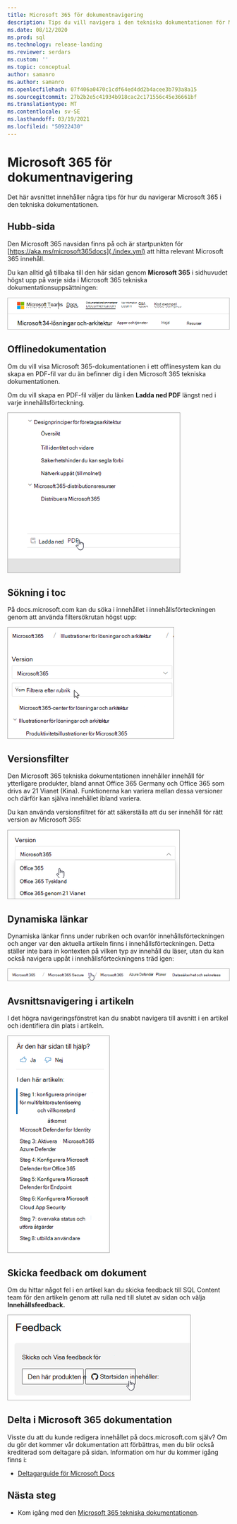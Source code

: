 ```yaml
---
title: Microsoft 365 för dokumentnavigering
description: Tips du vill navigera i den tekniska dokumentationen för Microsoft 365 – förklarar sådant som navsidan, innehållsförteckningen, rubriken samt hur du använder de dynamiska sökvägarna och hur du använder versionsfiltret.
ms.date: 08/12/2020
ms.prod: sql
ms.technology: release-landing
ms.reviewer: serdars
ms.custom: ''
ms.topic: conceptual
author: samanro
ms.author: samanro
ms.openlocfilehash: 07f406a0470c1cdf64ed4dd2b4acee3b793a8a15
ms.sourcegitcommit: 27b2b2e5c41934b918cac2c171556c45e36661bf
ms.translationtype: MT
ms.contentlocale: sv-SE
ms.lasthandoff: 03/19/2021
ms.locfileid: "50922430"
---
```

# <a name="microsoft-365-docs-navigation-guide"></a>Microsoft 365 för dokumentnavigering

Det här avsnittet innehåller några tips för hur du navigerar Microsoft 365 i den tekniska dokumentationen.  

## <a name="hub-page"></a>Hubb-sida

Den Microsoft 365 navsidan finns på och är startpunkten för [https://aka.ms/microsoft365docs](./index.yml) att hitta relevant Microsoft 365 innehåll.

Du kan alltid gå tillbaka till den här sidan genom **Microsoft 365** i sidhuvudet högst upp på varje sida i Microsoft 365 tekniska dokumentationsuppsättningen:

![Microsoft 365 i sidhuvudet](media/m365-header-cursor.png)

## <a name="offline-documentation"></a>Offlinedokumentation

Om du vill visa Microsoft 365-dokumentationen i ett offlinesystem kan du skapa en PDF-fil var du än befinner dig i den Microsoft 365 tekniska dokumentationen.

Om du vill skapa en PDF-fil väljer du länken **Ladda ned PDF** längst ned i varje innehållsförteckning.

![Ladda ned PDF](media/m365-download-pdf-cursor.png)

## <a name="toc-search"></a>Sökning i toc 
På docs.microsoft.com kan du söka i innehållet i innehållsförteckningen genom att använda filtersökrutan högst upp:

![Rutan Använd filter](media/m365-filter-by-title.png)

## <a name="version-filter"></a>Versionsfilter
Den Microsoft 365 tekniska dokumentationen innehåller innehåll för ytterligare produkter, bland annat Office 365 Germany och Office 365 som drivs av 21 Vianet (Kina). Funktionerna kan variera mellan dessa versioner och därför kan själva innehållet ibland variera.

Du kan använda versionsfiltret för att säkerställa att du ser innehåll för rätt version av Microsoft 365:

![Microsoft 365 versionsfilter](media/m365-version-filter.png)

## <a name="breadcrumbs"></a>Dynamiska länkar

Dynamiska länkar finns under rubriken och ovanför innehållsförteckningen och anger var den aktuella artikeln finns i innehållsförteckningen.  Detta ställer inte bara in kontexten på vilken typ av innehåll du läser, utan du kan också navigera uppåt i innehållsförteckningens träd igen:

![Microsoft 365 dynamiska länkar](media/m365-breadcrumb.png)

## <a name="article-section-navigation"></a>Avsnittsnavigering i artikeln

I det högra navigeringsfönstret kan du snabbt navigera till avsnitt i en artikel och identifiera din plats i artikeln.  

![Högernavigering](media/m365-article-sections.png)

## <a name="submit-docs-feedback"></a>Skicka feedback om dokument

Om du hittar något fel i en artikel kan du skicka feedback till SQL Content team för den artikeln genom att rulla ned till slutet av sidan och välja **Innehållsfeedback.**

![Feedback om innehåll som git-problem](media/m365-article-feedback.png)

## <a name="contribute-to-microsoft-365-documentation"></a>Delta i Microsoft 365 dokumentation

Visste du att du kunde redigera innehållet på docs.microsoft.com själv? Om du gör det kommer vår dokumentation att förbättras, men du blir också krediterad som deltagare på sidan. Information om hur du kommer igång finns i:

- [Deltagarguide för Microsoft Docs](/contribute/)

## <a name="next-steps"></a>Nästa steg

- Kom igång med den [Microsoft 365 tekniska dokumentationen](index.yml).